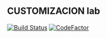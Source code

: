 CUSTOMIZACION lab 
----------------------

[![Build Status](https://travis-ci.org/jobiols/cl-lab.svg?branch=12.0)](https://travis-ci.org/jobiols/cl-lab)
[![CodeFactor](https://www.codefactor.io/repository/github/jobiols/cl-lab/badge)](https://www.codefactor.io/repository/github/jobiols/cl-lab)
